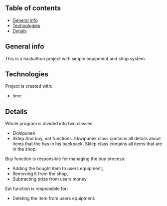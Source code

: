 ## Table of contents
* [General info](#general-info)
* [Technologies](#technologies)
* [Detials](#details)

## General info
This is a hackathon project with simple equipment and shop system.
	
## Technologies
Project is created with:
* time

## Details
Whole program is divided into two classes:
- Ekwipunek 
- Sklep
And buy, eat functions.
Ekwipunek class contains all details about items that the has in his backpack.
Sklep class contains all items that are in the shop.

Buy function is responsible for managing the buy process:
- Adding the bought item to users equipment,
- Removing it from the shop,
- Subtracting prize from users money.

Eat function is responsible for:
- Deleting the item from users equipment.
